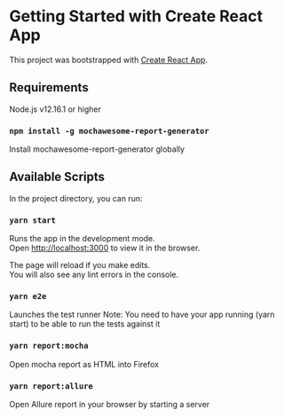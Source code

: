 # Getting Started with Create React App

This project was bootstrapped with [Create React App](https://github.com/facebook/create-react-app).

## Requirements

Node.js v12.16.1 or higher

### `npm install -g mochawesome-report-generator`

Install mochawesome-report-generator globally

## Available Scripts

In the project directory, you can run:

### `yarn start`

Runs the app in the development mode.\
Open [http://localhost:3000](http://localhost:3000) to view it in the browser.

The page will reload if you make edits.\
You will also see any lint errors in the console.

### `yarn e2e`

Launches the test runner
Note: You need to have your app running (yarn start) to be able to run the tests against it

### `yarn report:mocha`

Open mocha report as HTML into Firefox

### `yarn report:allure`

Open Allure report in your browser by starting a server
